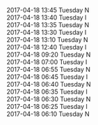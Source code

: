 2017-04-18 13:45 Tuesday  N  
2017-04-18 13:40 Tuesday  I  
2017-04-18 13:35 Tuesday  N  
2017-04-18 13:30 Tuesday  I  
2017-04-18 13:10 Tuesday  N  
2017-04-18 12:40 Tuesday  I  
2017-04-18 09:20 Tuesday  N  
2017-04-18 07:00 Tuesday  I  
2017-04-18 06:55 Tuesday  N  
2017-04-18 06:45 Tuesday  I  
2017-04-18 06:40 Tuesday  N  
2017-04-18 06:35 Tuesday  I  
2017-04-18 06:30 Tuesday  N  
2017-04-18 06:25 Tuesday  I  
2017-04-18 06:10 Tuesday  N  
